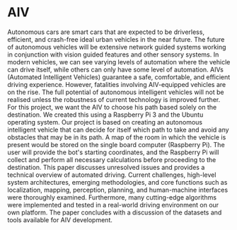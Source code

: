 # AIV

Autonomous cars are smart cars that are expected to be driverless, efficient, and crash-free ideal urban vehicles in the near future. The future of autonomous vehicles will be extensive network guided systems working in conjunction with vision guided features and other sensory systems. In modern vehicles, we can see varying levels of automation where the vehicle can drive itself, while others can only have some level of automation. AIVs (Automated Intelligent Vehicles) guarantee a safe, comfortable, and efficient driving experience. However, fatalities involving AIV-equipped vehicles are on the rise. The full potential of autonomous intelligent vehicles will not be realised unless the robustness of current technology is improved further.
For this project, we want the AIV to choose his path based solely on the destination. We created this using a Raspberry Pi 3 and the Ubuntu operating system. Our project is based on creating an autonomous intelligent vehicle that can decide for itself which path to take and avoid any obstacles that may be in its path. A map of the room in which the vehicle is present would be stored on the single board computer (Raspberry Pi). The user will provide the bot's starting coordinates, and the Raspberry Pi will collect and perform all necessary calculations before proceeding to the destination.
This paper discusses unresolved issues and provides a technical overview of automated driving. Current challenges, high-level system architectures, emerging methodologies, and core functions such as localization, mapping, perception, planning, and human-machine interfaces were thoroughly examined. Furthermore, many cutting-edge algorithms were implemented and tested in a real-world driving environment on our own platform. The paper concludes with a discussion of the datasets and tools available for AIV development.

